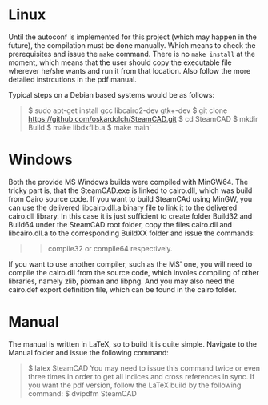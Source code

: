 # Linux
Until the autoconf is implemented for this project (which may happen in the future), the compilation
must be done manually. Which means to check the prerequisites and issue the `make` command. There is no
`make install` at the moment, which means that the user should copy the executable file wherever he/she
wants and run it from that location. Also follow the more detailed instrcutions in the pdf manual.

Typical steps on a Debian based systems would be as follows:
>$ sudo apt-get install gcc libcairo2-dev gtk+-dev
>$ git clone https://github.com/oskardolch/SteamCAD.git
>$ cd SteamCAD
>$ mkdir Build
>$ make libdxflib.a
>$ make main`

# Windows
Both the provide MS Windows builds were compiled with MinGW64. The tricky part is, that the SteamCAD.exe
is linked to cairo.dll, which was build from Cairo source code. If you want to build SteamCAd using MinGW,
you can use the delivered libcairo.dll.a binary file to link it to the delivered cairo.dll library. In this
case it is just sufficient to create folder Build32 and Build64 under the SteamCAD root folder, copy the
files cairo.dll and libcairo.dll.a to the corresponding BuildXX folder and issue the commands:
>> compile32
or
>> compile64
respectively.

If you want to use another compiler, such as the MS' one, you will need to compile the cairo.dll from the
source code, which involes compiling of other libraries, namely zlib, pixman and libpng. And you may also
need the cairo.def export definition file, which can be found in the cairo folder.

# Manual
The manual is written in LaTeX, so to build it is quite simple. Navigate to the Manual folder and issue
the following command:
>$ latex SteamCAD
You may need to issue this command twice or even three times in order to get all indices and cross references
in sync. If you want the pdf version, follow the LaTeX build by the following command:
>$ dvipdfm SteamCAD
